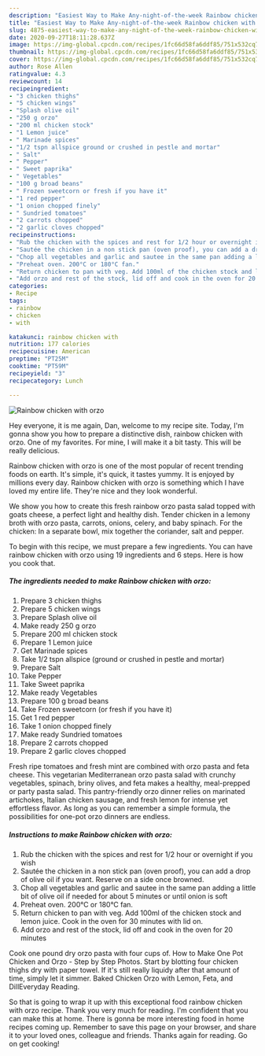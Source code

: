 ```yaml
---
description: "Easiest Way to Make Any-night-of-the-week Rainbow chicken with orzo"
title: "Easiest Way to Make Any-night-of-the-week Rainbow chicken with orzo"
slug: 4875-easiest-way-to-make-any-night-of-the-week-rainbow-chicken-with-orzo
date: 2020-09-27T18:11:28.637Z
image: https://img-global.cpcdn.com/recipes/1fc66d58fa6ddf85/751x532cq70/rainbow-chicken-with-orzo-recipe-main-photo.jpg
thumbnail: https://img-global.cpcdn.com/recipes/1fc66d58fa6ddf85/751x532cq70/rainbow-chicken-with-orzo-recipe-main-photo.jpg
cover: https://img-global.cpcdn.com/recipes/1fc66d58fa6ddf85/751x532cq70/rainbow-chicken-with-orzo-recipe-main-photo.jpg
author: Rose Allen
ratingvalue: 4.3
reviewcount: 14
recipeingredient:
- "3 chicken thighs"
- "5 chicken wings"
- "Splash olive oil"
- "250 g orzo"
- "200 ml chicken stock"
- "1 Lemon juice"
- " Marinade spices"
- "1/2 tspn allspice ground or crushed in pestle and mortar"
- " Salt"
- " Pepper"
- " Sweet paprika"
- " Vegetables"
- "100 g broad beans"
- " Frozen sweetcorn or fresh if you have it"
- "1 red pepper"
- "1 onion chopped finely"
- " Sundried tomatoes"
- "2 carrots chopped"
- "2 garlic cloves chopped"
recipeinstructions:
- "Rub the chicken with the spices and rest for 1/2 hour or overnight if you wish"
- "Sautée the chicken in a non stick pan (oven proof), you can add a drop of olive oil if you want. Reserve on a side once browned."
- "Chop all vegetables and garlic and sautee in the same pan adding a little bit of olive oil if needed for about 5 minutes or until onion is soft"
- "Preheat oven. 200°C or 180°C fan."
- "Return chicken to pan with veg. Add 100ml of the chicken stock and lemon juice. Cook in the oven for 30 minutes with lid on."
- "Add orzo and rest of the stock, lid off and cook in the oven for 20 minutes"
categories:
- Recipe
tags:
- rainbow
- chicken
- with

katakunci: rainbow chicken with 
nutrition: 177 calories
recipecuisine: American
preptime: "PT25M"
cooktime: "PT59M"
recipeyield: "3"
recipecategory: Lunch

---
```



![Rainbow chicken with orzo](https://img-global.cpcdn.com/recipes/1fc66d58fa6ddf85/751x532cq70/rainbow-chicken-with-orzo-recipe-main-photo.jpg)

Hey everyone, it is me again, Dan, welcome to my recipe site. Today, I'm gonna show you how to prepare a distinctive dish, rainbow chicken with orzo. One of my favorites. For mine, I will make it a bit tasty. This will be really delicious.

Rainbow chicken with orzo is one of the most popular of recent trending foods on earth. It's simple, it's quick, it tastes yummy. It is enjoyed by millions every day. Rainbow chicken with orzo is something which I have loved my entire life. They're nice and they look wonderful.

We show you how to create this fresh rainbow orzo pasta salad topped with goats cheese, a perfect light and healthy dish. Tender chicken in a lemony broth with orzo pasta, carrots, onions, celery, and baby spinach. For the chicken: In a separate bowl, mix together the coriander, salt and pepper.


To begin with this recipe, we must prepare a few ingredients. You can have rainbow chicken with orzo using 19 ingredients and 6 steps. Here is how you cook that.

<!--inarticleads1-->

##### The ingredients needed to make Rainbow chicken with orzo:

1. Prepare 3 chicken thighs
1. Prepare 5 chicken wings
1. Prepare Splash olive oil
1. Make ready 250 g orzo
1. Prepare 200 ml chicken stock
1. Prepare 1 Lemon juice
1. Get  Marinade spices
1. Take 1/2 tspn allspice (ground or crushed in pestle and mortar)
1. Prepare  Salt
1. Take  Pepper
1. Take  Sweet paprika
1. Make ready  Vegetables
1. Prepare 100 g broad beans
1. Take  Frozen sweetcorn (or fresh if you have it)
1. Get 1 red pepper
1. Take 1 onion chopped finely
1. Make ready  Sundried tomatoes
1. Prepare 2 carrots chopped
1. Prepare 2 garlic cloves chopped


Fresh ripe tomatoes and fresh mint are combined with orzo pasta and feta cheese. This vegetarian Mediterranean orzo pasta salad with crunchy vegetables, spinach, briny olives, and feta makes a healthy, meal-prepped or party pasta salad. This pantry-friendly orzo dinner relies on marinated artichokes, Italian chicken sausage, and fresh lemon for intense yet effortless flavor. As long as you can remember a simple formula, the possibilities for one-pot orzo dinners are endless. 

<!--inarticleads2-->

##### Instructions to make Rainbow chicken with orzo:

1. Rub the chicken with the spices and rest for 1/2 hour or overnight if you wish
1. Sautée the chicken in a non stick pan (oven proof), you can add a drop of olive oil if you want. Reserve on a side once browned.
1. Chop all vegetables and garlic and sautee in the same pan adding a little bit of olive oil if needed for about 5 minutes or until onion is soft
1. Preheat oven. 200°C or 180°C fan.
1. Return chicken to pan with veg. Add 100ml of the chicken stock and lemon juice. Cook in the oven for 30 minutes with lid on.
1. Add orzo and rest of the stock, lid off and cook in the oven for 20 minutes


Cook one pound dry orzo pasta with four cups of. How to Make One Pot Chicken and Orzo - Step by Step Photos. Start by blotting four chicken thighs dry with paper towel. If it&#39;s still really liquidy after that amount of time, simply let it simmer. Baked Chicken Orzo with Lemon, Feta, and DillEveryday Reading. 

So that is going to wrap it up with this exceptional food rainbow chicken with orzo recipe. Thank you very much for reading. I'm confident that you can make this at home. There is gonna be more interesting food in home recipes coming up. Remember to save this page on your browser, and share it to your loved ones, colleague and friends. Thanks again for reading. Go on get cooking!
